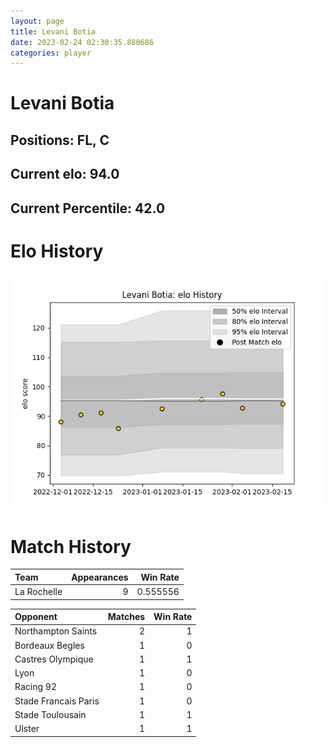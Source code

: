 ```yaml
---  
layout: page  
title: Levani Botia  
date: 2023-02-24 02:30:35.880686  
categories: player  
---
```

# Levani Botia

## Positions: FL, C

## Current elo: 94.0

## Current Percentile: 42.0

# Elo History


![elo history](history_LevaniBotia.png)
# Match History


| Team        |   Appearances |   Win Rate |
|:------------|--------------:|-----------:|
| La Rochelle |             9 |   0.555556 |

| Opponent             |   Matches |   Win Rate |
|:---------------------|----------:|-----------:|
| Northampton Saints   |         2 |          1 |
| Bordeaux Begles      |         1 |          0 |
| Castres Olympique    |         1 |          1 |
| Lyon                 |         1 |          0 |
| Racing 92            |         1 |          0 |
| Stade Francais Paris |         1 |          0 |
| Stade Toulousain     |         1 |          1 |
| Ulster               |         1 |          1 |